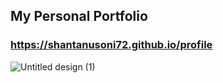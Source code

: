 ## My Personal Portfolio
### https://shantanusoni72.github.io/profile
![Untitled design (1)](https://user-images.githubusercontent.com/75296055/199206922-ebad9d13-d548-4af7-a79e-fa070b8f11ac.png)
